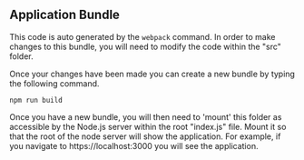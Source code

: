## Application Bundle
This code is auto generated by the ```webpack``` command. In order to make changes to this bundle, you will need to modify the code within the "src" folder.

Once your changes have been made you can create a new bundle by typing the following command.

```
npm run build
```

Once you have a new bundle, you will then need to 'mount' this folder as accessible by the Node.js server within the root "index.js" file. Mount it so that the root of the node server will show the application. For example, if you navigate to https://localhost:3000 you will see the application.
